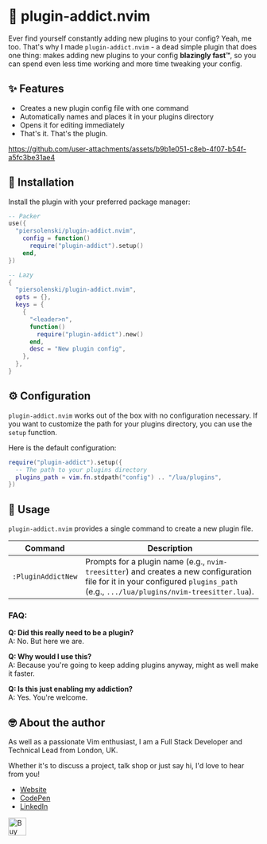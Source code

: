 # 🔌 plugin-addict.nvim

Ever find yourself constantly adding new plugins to your config? Yeah, me too. That's why I made `plugin-addict.nvim` - a dead simple plugin that does one thing: makes adding new plugins to your config **blazingly fast™**, so you can spend even less time working and more time tweaking your config.

## ✨ Features

- Creates a new plugin config file with one command
- Automatically names and places it in your plugins directory  
- Opens it for editing immediately
- That's it. That's the plugin.

https://github.com/user-attachments/assets/b9b1e051-c8eb-4f07-b54f-a5fc3be31ae4

## 🔩 Installation

Install the plugin with your preferred package manager:

```lua
-- Packer
use({
  "piersolenski/plugin-addict.nvim",
    config = function()
      require("plugin-addict").setup()
    end,
})

-- Lazy
{
  "piersolenski/plugin-addict.nvim",
  opts = {},
  keys = {
    {
      "<leader>n",
      function()
        require("plugin-addict").new()
      end,
      desc = "New plugin config",
    },
  },
}
```

## ⚙️ Configuration

`plugin-addict.nvim` works out of the box with no configuration necessary. If you want to customize the path for your plugins directory, you can use the `setup` function.

Here is the default configuration:

```lua
require("plugin-addict").setup({
  -- The path to your plugins directory
  plugins_path = vim.fn.stdpath("config") .. "/lua/plugins",
})
```

## 🚀 Usage

`plugin-addict.nvim` provides a single command to create a new plugin file.

| Command | Description |
| -- | -- |
| `:PluginAddictNew` | Prompts for a plugin name (e.g., `nvim-treesitter`) and creates a new configuration file for it in your configured `plugins_path` (e.g., `.../lua/plugins/nvim-treesitter.lua`). |

### FAQ:

**Q: Did this really need to be a plugin?**  
A: No. But here we are.

**Q: Why would I use this?**  
A: Because you're going to keep adding plugins anyway, might as well make it faster.

**Q: Is this just enabling my addiction?**  
A: Yes. You're welcome.

## 🤓 About the author

As well as a passionate Vim enthusiast, I am a Full Stack Developer and Technical Lead from London, UK.

Whether it's to discuss a project, talk shop or just say hi, I'd love to hear from you!

- [Website](https://www.piersolenski.com/)
- [CodePen](https://codepen.io/piers)
- [LinkedIn](https://www.linkedin.com/in/piersolenski/)

<a href='https://ko-fi.com/piersolenski' target='_blank'>
  <img height='36' style='border:0px;height:36px;' src='https://cdn.ko-fi.com/cdn/kofi1.png?v=3' border='0' alt='Buy Me a Coffee at ko-fi.com' />
</a>

